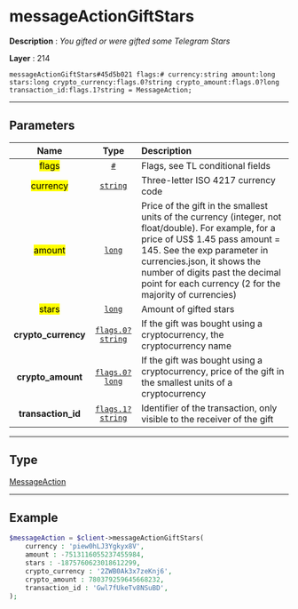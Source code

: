 # messageActionGiftStars

**Description** : *You gifted or were gifted some Telegram Stars*

**Layer** : 214

```tl
messageActionGiftStars#45d5b021 flags:# currency:string amount:long stars:long crypto_currency:flags.0?string crypto_amount:flags.0?long transaction_id:flags.1?string = MessageAction;
```

---

## Parameters

| Name | Type | Description |
| :---: | :---: | :--- |
| <mark>flags</mark> | [`#`](type/#) | Flags, see TL conditional fields |
| <mark>currency</mark> | [`string`](type/string) | Three-letter ISO 4217 currency code |
| <mark>amount</mark> | [`long`](type/long) | Price of the gift in the smallest units of the currency (integer, not float/double). For example, for a price of US$ 1.45 pass amount = 145. See the exp parameter in currencies.json, it shows the number of digits past the decimal point for each currency (2 for the majority of currencies) |
| <mark>stars</mark> | [`long`](type/long) | Amount of gifted stars |
| **crypto_currency** | [`flags.0?string`](type/string) | If the gift was bought using a cryptocurrency, the cryptocurrency name |
| **crypto_amount** | [`flags.0?long`](type/long) | If the gift was bought using a cryptocurrency, price of the gift in the smallest units of a cryptocurrency |
| **transaction_id** | [`flags.1?string`](type/string) | Identifier of the transaction, only visible to the receiver of the gift |

---

## Type

[MessageAction](type/MessageAction)

---

## Example

```php
$messageAction = $client->messageActionGiftStars(
	currency : 'piew0hLJ3Ygkyx8V',
	amount : -7513116055237455984,
	stars : -1875760623018612299,
	crypto_currency : '2ZWB0Ak3x7zeKnj6',
	crypto_amount : 780379259645668232,
	transaction_id : 'Gwl7fUkeTv8NSuBD',
);
```